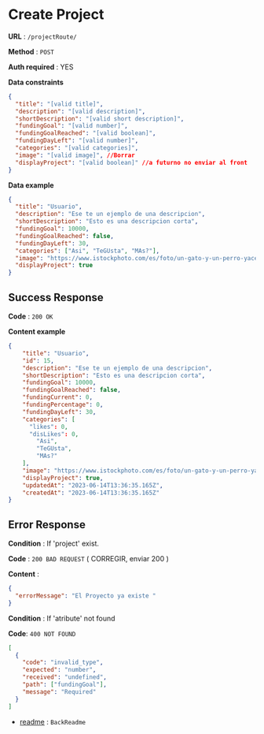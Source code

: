 # Create Project

**URL** : `/projectRoute/`

**Method** : `POST`

**Auth required** : YES

**Data constraints**

```json
{
  "title": "[valid title]",
  "description": "[valid description]",
  "shortDescription": "[valid short description]",
  "fundingGoal": "[valid number]",
  "fundingGoalReached": "[valid boolean]",
  "fundingDayLeft": "[valid number]",
  "categories": "[valid categories]",
  "image": "[valid image]", //Borrar
  "displayProject": "[valid boolean]" //a futurno no enviar al front
}
```

**Data example**

```json
{
  "title": "Usuario",
  "description": "Ese te un ejemplo de una descripcion",
  "shortDescription": "Esto es una descripcion corta",
  "fundingGoal": 10000,
  "fundingGoalReached": false,
  "fundingDayLeft": 30,
  "categories": ["Asi", "TeGUsta", "MAs?"],
  "image": "https://www.istockphoto.com/es/foto/un-gato-y-un-perro-yacen-juntos-en-la-cama-mascotas-durmiendo-en-un-acogedor-plaid-gm1385113345-444056757",
  "displayProject": true
}
```

## Success Response

**Code** : `200 OK`

**Content example**

```json
{
    "title": "Usuario",
    "id": 15,
    "description": "Ese te un ejemplo de una descripcion",
    "shortDescription": "Esto es una descripcion corta",
    "fundingGoal": 10000,
    "fundingGoalReached": false,
    "fundingCurrent": 0,
    "fundingPercentage": 0,
    "fundingDayLeft": 30,
    "categories": [
      "likes": 0,
      "disLikes": 0,
        "Asi",
        "TeGUsta",
        "MAs?"
    ],
    "image": "https://www.istockphoto.com/es/foto/un-gato-y-un-perro-yacen-juntos-en-la-cama-mascotas-durmiendo-en-un-acogedor-plaid-gm1385113345-444056757",
    "displayProject": true,
    "updatedAt": "2023-06-14T13:36:35.165Z",
    "createdAt": "2023-06-14T13:36:35.165Z"
}
```

## Error Response

**Condition** : If 'project' exist.

**Code** : `200 BAD REQUEST` ( CORREGIR, enviar 200 )

**Content** :

```json
{
  "errorMessage": "El Proyecto ya existe "
}
```

**Condition** : If 'atribute' not found

**Code**: `400 NOT FOUND`

```json
[
  {
    "code": "invalid_type",
    "expected": "number",
    "received": "undefined",
    "path": ["fundingGoal"],
    "message": "Required"
  }
]
```

- [readme](../../readme.md) : `BackReadme`
